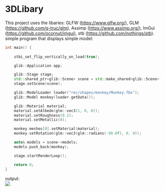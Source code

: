 # 3DLibary
This project uses the libaries: GLFW (https://www.glfw.org/), GLM (https://github.com/g-truc/glm), Assimp (https://www.assimp.org/), ImGui (https://github.com/ocornut/imgui), stb (https://github.com/nothings/stb). <br>
simple program that displays simple model:
```c++
int main() {
	
	stbi_set_flip_vertically_on_load(true);

	glib::Application app;

	glib::Stage stage;
	std::shared_ptr<glib::Scene> scene = std::make_shared<glib::Scene>("rec/textures/hdr/outdoor/Helipad.hdr");
	stage.setScene(scene);

	glib::ModelLoader loader("rec/shapes/monkey/Monkey.fbx");
	glib::Model monkey(loader.getData());

	glib::Material material;
	material.setAlbedo(glm::vec3(1, 0, 0));
	material.setRoughness(0.2);
	material.setMetallic(0);

	monkey.meshes[0].setMaterial(material);
	monkey.setRotation(glm::vec3(glm::radians(-90.0f), 0, 0));

	auto& models = scene->models;
	models.push_back(monkey);

	stage.startRenderLoop();

	return 0;
}
```
output: <br>
<image src="https://i.imgur.com/9BphM7J.png"> <br>
